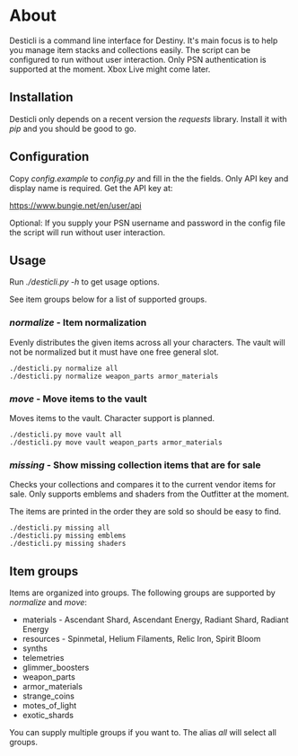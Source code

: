 # About

Desticli is a command line interface for Destiny. It's main focus is to help you manage item stacks and collections easily. The script can be configured to run without user interaction. Only PSN authentication is supported at the moment. Xbox Live might come later.

## Installation

Desticli only depends on a recent version the _requests_ library. Install it with _pip_ and you should be good to go.

## Configuration

Copy _config.example_ to _config.py_ and fill in the the fields. Only API key and display name is required. Get the API key at:

https://www.bungie.net/en/user/api

Optional: If you supply your PSN username and password in the config file the script will run without user interaction.

## Usage

Run _./desticli.py -h_ to get usage options.

See item groups below for a list of supported groups.

### *normalize* - Item normalization

Evenly distributes the given items across all your characters. The vault will not be normalized but it must have one free general slot.

```
./desticli.py normalize all
./desticli.py normalize weapon_parts armor_materials
```

### *move* - Move items to the vault

Moves items to the vault. Character support is planned.

```
./desticli.py move vault all
./desticli.py move vault weapon_parts armor_materials
```

### *missing* - Show missing collection items that are for sale

Checks your collections and compares it to the current vendor items for sale. Only supports emblems and shaders from the Outfitter at the moment.

The items are printed in the order they are sold so should be easy to find.

```
./desticli.py missing all
./desticli.py missing emblems
./desticli.py missing shaders
```

## Item groups

Items are organized into groups. The following groups are supported by *normalize* and *move*:

* materials - Ascendant Shard, Ascendant Energy, Radiant Shard, Radiant Energy
* resources - Spinmetal, Helium Filaments, Relic Iron, Spirit Bloom
* synths
* telemetries
* glimmer_boosters
* weapon_parts
* armor_materials
* strange_coins
* motes_of_light
* exotic_shards

You can supply multiple groups if you want to. The alias _all_ will select all groups.

